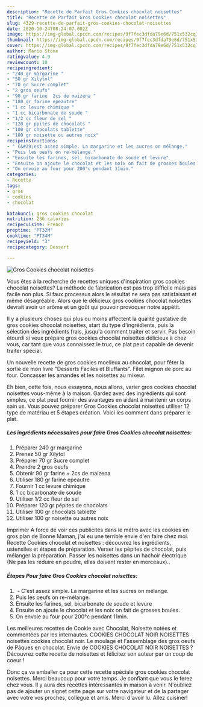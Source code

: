 ```yaml
---
description: "Recette de Parfait Gros Cookies chocolat noisettes"
title: "Recette de Parfait Gros Cookies chocolat noisettes"
slug: 4329-recette-de-parfait-gros-cookies-chocolat-noisettes
date: 2020-10-24T08:24:07.002Z
image: https://img-global.cpcdn.com/recipes/9f7fec3dfda79e6d/751x532cq70/gros-cookies-chocolat-noisettes-photo-principale-de-la-recette.jpg
thumbnail: https://img-global.cpcdn.com/recipes/9f7fec3dfda79e6d/751x532cq70/gros-cookies-chocolat-noisettes-photo-principale-de-la-recette.jpg
cover: https://img-global.cpcdn.com/recipes/9f7fec3dfda79e6d/751x532cq70/gros-cookies-chocolat-noisettes-photo-principale-de-la-recette.jpg
author: Mario Stone
ratingvalue: 4.9
reviewcount: 10
recipeingredient:
- "240 gr margarine "
- "50 gr Xilytol"
- "70 gr Sucre complet"
- "2 gros oeufs"
- "90 gr farine  2cs de maizena "
- "180 gr farine epeautre"
- "1 cc levure chimique "
- "1 cc bicarbonate de soude "
- "1/2 cc fleur de sel "
- "120 gr ppites de chocolats "
- "100 gr chocolats tablette"
- "100 gr noisette ou autres noix"
recipeinstructions:
- "⁣ C&#39;est assez simple. La margarine et les sucres on mélange."
- "Puis les oeufs on re-mélange."
- "Ensuite les farines, sel, bicarbonate de soude et levure"
- "Ensuite on ajoute le chocolat et les noix on fait de grosses boules. ⁣"
- "On envoie au four pour 200°c pendant 11min.⁣"
categories:
- Recette
tags:
- gros
- cookies
- chocolat

katakunci: gros cookies chocolat 
nutrition: 236 calories
recipecuisine: French
preptime: "PT32M"
cooktime: "PT34M"
recipeyield: "3"
recipecategory: Dessert

---
```



![Gros Cookies chocolat noisettes](https://img-global.cpcdn.com/recipes/9f7fec3dfda79e6d/751x532cq70/gros-cookies-chocolat-noisettes-photo-principale-de-la-recette.jpg)

Vous êtes à la recherche de recettes uniques d'inspiration gros cookies chocolat noisettes? La méthode de fabrication est pas trop difficile mais pas facile non plus. Si faux processus alors le résultat ne sera pas satisfaisant et même désagréable. Alors que le délicieux gros cookies chocolat noisettes devrait avoir un arôme et un goût qui pouvoir provoquer notre appétit.

Il y a plusieurs choses qui plus ou moins affectent la qualité gustative de gros cookies chocolat noisettes, start du type d'ingrédients, puis la sélection des ingrédients frais, jusqu'à comment traiter et servir. Pas besoin étourdi si veux prépare gros cookies chocolat noisettes délicieux à chez vous, car tant que vous connaissez le truc, ce plat peut capable de devenir traiter spécial.

Un nouvelle recette de gros cookies moelleux au chocolat, pour fêter la sortie de mon livre &#34;Desserts Faciles et Bluffants&#34;. Filet mignon de porc au four. Concasser les amandes et les noisettes au mixeur.


Eh bien, cette fois, nous essayons, nous allons, varier gros cookies chocolat noisettes vous-même à la maison. Gardez avec des ingrédients qui sont simples, ce plat peut fournir des avantages en aidant à maintenir un corps sain us. Vous pouvez préparer Gros Cookies chocolat noisettes utiliser 12 type de matériau et 5 étapes création. Voici les comment dans préparer le plat.

<!--inarticleads1-->

##### Les ingrédients nécessaires pour faire Gros Cookies chocolat noisettes:

1. Préparer 240 gr margarine ⁣
1. Prenez 50 gr Xilytol
1. Préparer 70 gr Sucre complet
1. Prendre 2 gros oeufs⁣
1. Obtenir 90 gr farine + 2cs de maizena ⁣
1. Utiliser 180 gr farine epeautre⁣
1. Fournir 1 cc levure chimique ⁣
1.  1 cc bicarbonate de soude ⁣
1. Utiliser 1/2 cc fleur de sel ⁣
1. Préparer 120 gr pépites de chocolats ⁣
1. Utiliser 100 gr chocolats tablette⁣
1. Utiliser 100 gr noisette ou autres noix


Imprimer À force de voir ces publicités dans le métro avec les cookies en gros plan de Bonne Maman, j&#39;ai eu une terrible envie d&#39;en faire chez moi. Recette Cookies chocolat et noisettes : découvrez les ingrédients, ustensiles et étapes de préparation. Verser les pépites de chocolat, puis mélanger la préparation. Passer les noisettes dans un hachoir électrique (Ne pas les réduire en poudre, elles doivent rester en morceaux).. 

<!--inarticleads2-->

##### Étapes Pour faire Gros Cookies chocolat noisettes:

1. ⁣ - C&#39;est assez simple. La margarine et les sucres on mélange.
1. Puis les oeufs on re-mélange.
1. Ensuite les farines, sel, bicarbonate de soude et levure
1. Ensuite on ajoute le chocolat et les noix on fait de grosses boules. ⁣
1. On envoie au four pour 200°c pendant 11min.⁣


Les meilleures recettes de Cookie avec Chocolat, Noisette notées et commentées par les internautes. COOKIES CHOCOLAT NOIR NOISETTES noisettes cookies chocolat noir. Le moulage et l&#39;assemblage des gros oeufs de Pâques en chocolat. Envie de COOKIES CHOCOLAT NOIR NOISETTES ? Découvrez cette recette de noisettes et félicitez son auteur par un coup de coeur ! 


Donc ça va emballer ça pour cette recette spéciale gros cookies chocolat noisettes. Merci beaucoup pour votre temps. Je confiant que vous le ferez chez vous. Il y aura des recettes  intéressantes in maison à venir. N'oubliez pas de ajouter un signet cette page sur votre navigateur et de la partager avec votre vos proches, collègue et amis. Merci d'avoir lu. Allez cuisiner!
